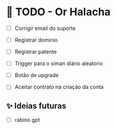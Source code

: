 # 📌 TODO - Or Halacha

- [ ] Corrigir email do suporte
- [ ] Registrar dominio
- [ ] Registrar patente
- [ ] Trigger para o siman diário aleatorio
- [ ] Botão de upgrade
- [ ] Aceitar contrato na criação da conta


## ✨ Ideias futuras

- [ ] rabino gpt
